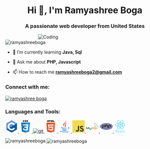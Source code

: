 <!--[![MasterHead](https://media2.giphy.com/media/v1.Y2lkPTc5MGI3NjExN2dvamM3ZzhjYTAyMGpmNHZsaHEyMWk2ODU3bnJ6d2VjMWYxNHA5NCZlcD12MV9pbnRlcm5hbF9naWZfYnlfaWQmY3Q9dHM/U2REmlPeYweoiJlYc8/giphy.webp)](https://www.linkedin.com/in/ramyashree-boga/)-->
<h1 align="center">Hi 👋, I'm Ramyashree Boga</h1>
<h3 align="center">A passionate web developer from United States</h3>
<img align="right" alt="Coding" width="400" src="https://user-images.githubusercontent.com/74038190/236119160-976a0405-caa7-470c-9356-16d43402ea0a.gif">

<p align="left"> <img src="https://komarev.com/ghpvc/?username=ramyashreeboga&label=Profile%20views&color=0e75b6&style=flat" alt="ramyashreeboga" /> </p>

- 🌱 I’m currently learning **Java, Sql**

- 💬 Ask me about **PHP, Javascript**

- 📫 How to reach me **ramyashreeboga2@gmail.com**

<h3 align="left">Connect with me:</h3>
<p align="left">
<a href="https://www.linkedin.com/in/ramyashree-boga/" target="blank"><img align="center" src="https://raw.githubusercontent.com/rahuldkjain/github-profile-readme-generator/master/src/images/icons/Social/linked-in-alt.svg" alt="ramyashree boga" height="30" width="40" /></a>
</p>

<h3 align="left">Languages and Tools:</h3>
<p align="left"> <a href="https://www.cprogramming.com/" target="_blank" rel="noreferrer"> <img src="https://raw.githubusercontent.com/devicons/devicon/master/icons/c/c-original.svg" alt="c" width="40" height="40"/> </a> <a href="https://www.w3schools.com/css/" target="_blank" rel="noreferrer"> <img src="https://raw.githubusercontent.com/devicons/devicon/master/icons/css3/css3-original-wordmark.svg" alt="css3" width="40" height="40"/> </a> <a href="https://git-scm.com/" target="_blank" rel="noreferrer"> <img src="https://www.vectorlogo.zone/logos/git-scm/git-scm-icon.svg" alt="git" width="40" height="40"/> </a> <a href="https://www.w3.org/html/" target="_blank" rel="noreferrer"> <img src="https://raw.githubusercontent.com/devicons/devicon/master/icons/html5/html5-original-wordmark.svg" alt="html5" width="40" height="40"/> </a> <a href="https://www.java.com" target="_blank" rel="noreferrer"> <img src="https://raw.githubusercontent.com/devicons/devicon/master/icons/java/java-original.svg" alt="java" width="40" height="40"/> </a> <a href="https://developer.mozilla.org/en-US/docs/Web/JavaScript" target="_blank" rel="noreferrer"> <img src="https://raw.githubusercontent.com/devicons/devicon/master/icons/javascript/javascript-original.svg" alt="javascript" width="40" height="40"/> </a> <a href="https://www.mysql.com/" target="_blank" rel="noreferrer"> <img src="https://raw.githubusercontent.com/devicons/devicon/master/icons/mysql/mysql-original-wordmark.svg" alt="mysql" width="40" height="40"/> </a> <a href="https://www.php.net" target="_blank" rel="noreferrer"> <img src="https://raw.githubusercontent.com/devicons/devicon/master/icons/php/php-original.svg" alt="php" width="40" height="40"/> </a> <a href="https://reactjs.org/" target="_blank" rel="noreferrer"> <img src="https://raw.githubusercontent.com/devicons/devicon/master/icons/react/react-original-wordmark.svg" alt="react" width="40" height="40"/> </a> </p>

<p><img align="left" src="https://github-readme-stats.vercel.app/api/top-langs?username=ramyashreeboga&show_icons=true&locale=en&layout=compact" alt="ramyashreeboga" /></p>

<p>&nbsp;<img align="center" src="https://github-readme-stats.vercel.app/api?username=ramyashreeboga&show_icons=true&locale=en" alt="ramyashreeboga" /></p>
